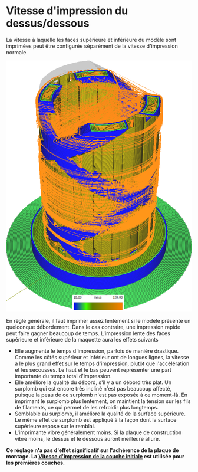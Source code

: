 Vitesse d'impression du dessus/dessous
===

La vitesse à laquelle les faces supérieure et inférieure du modèle sont imprimées peut être configurée séparément de la vitesse d'impression normale.

![Diverses structures imprimées à des vitesses différentes](../../../articles/images/speed_difference.png)

En règle générale, il faut imprimer assez lentement si le modèle présente un quelconque débordement. Dans le cas contraire, une impression rapide peut faire gagner beaucoup de temps. L'impression lente des faces supérieure et inférieure de la maquette aura les effets suivants
* Elle augmente le temps d'impression, parfois de manière drastique. Comme les côtés supérieur et inférieur ont de longues lignes, la vitesse a le plus grand effet sur le temps d'impression, plutôt que l'accélération et les secousses. Le haut et le bas peuvent représenter une part importante du temps total d'impression.
* Elle améliore la qualité du débord, s'il y a un débord très plat. Un surplomb qui est encore très incliné n'est pas beaucoup affecté, puisque la peau de ce surplomb n'est pas exposée à ce moment-là. En imprimant le surplomb plus lentement, on maintient la tension sur les fils de filaments, ce qui permet de les refroidir plus longtemps.
* Semblable au surplomb, il améliore la qualité de la surface supérieure. Le même effet de surplomb est appliqué à la façon dont la surface supérieure repose sur le remblai.
* L'imprimante vibre généralement moins. Si la plaque de construction vibre moins, le dessus et le dessous auront meilleure allure.

**Ce réglage n'a pas d'effet significatif sur l'adhérence de la plaque de montage. La [Vitesse d'impression de la couche initiale](speed_print_layer_0.md) est utilisée pour les premières couches.**
